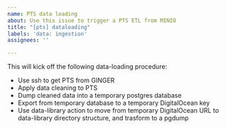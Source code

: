 ```yaml
---
name: PTS data loading
about: Use this issue to trigger a PTS ETL from MINIO
title: "[pts] dataloading"
labels: 'data: ingestion'
assignees: ''

---
```


This will kick off the following data-loading procedure:
+ Use ssh to get PTS from GINGER
+ Apply data cleaning to PTS
+ Dump cleaned data into a temporary postgres database
+ Export from temporary database to a temporary DigitalOcean key
+ Use data-library action to move from temporary DigitalOcean URL to data-library directory structure, and trasform to a pgdump

